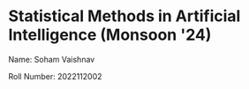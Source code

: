 # Statistical Methods in Artificial Intelligence (Monsoon '24)

Name: Soham Vaishnav

Roll Number: 2022112002

